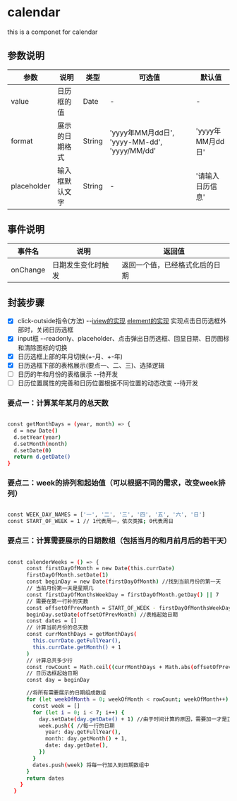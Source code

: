 # calendar
this is a componet for calendar

## 参数说明

| 参数        | 说明                      | 类型      | 可选值  | 默认值    |
| ---------  | ----------------------- | ------- | ---- | ------ |
| value    | 日历框的值     | Date | -    | -   |
| format | 展示的日期格式 | String | 'yyyy年MM月dd日', 'yyyy-MM-dd', 'yyyy/MM/dd' | 'yyyy年MM月dd日' |
| placeholder    | 输入框默认文字     | String | -    | '请输入日历信息' |

## 事件说明

| 事件名        | 说明                  |  返回值  |
| ---------  | ----------------------- | ---- | 
| onChange    | 日期发生变化时触发     |  返回一个值，已经格式化后的日期   |

## 封装步骤
- [x] click-outside指令(方法) --[iview的实现](https://github.com/iview/iview/blob/2.0/src/directives/clickoutside.js) [element的实现](https://github.com/ElemeFE/element/blob/dev/src/utils/clickoutside.js) 实现点击日历选框外部时，关闭日历选框
- [x] input框 --readonly、placeholder、点击弹出日历选框、回显日期、日历图标和清除图标的切换
- [x] 日历选框上部的年月切换(+-月、+-年)
- [x] 日历选框下部的表格展示(要点一、二、三)、选择逻辑
- [ ] 日历的年和月份的表格展示 --待开发
- [ ] 日历位置属性的完善和日历位置根据不同位置的动态改变 --待开发

### 要点一：计算某年某月的总天数

``` bash

const getMonthDays = (year, month) => {
  d = new Date()
  d.setYear(year)
  d.setMonth(month)
  d.setDate(0)
  return d.getDate()
}

```
### 要点二：week的排列和起始值（可以根据不同的需求，改变week排列）

``` bash

const WEEK_DAY_NAMES = ['一', '二', '三', '四', '五', '六', '日']
const START_OF_WEEK = 1 // 1代表周一，依次类推; 0代表周日

```
### 要点三：计算需要展示的日期数组（包括当月的和月前月后的若干天）

``` bash

const calenderWeeks = () => {
      const firstDayOfMonth = new Date(this.currDate)
      firstDayOfMonth.setDate(1)
      const beginDay = new Date(firstDayOfMonth) //找到当前月份的第一天
      // 当前月份第一天是星期几
      const firstDayOfMonthsWeekDay = firstDayOfMonth.getDay() || 7
      // 需要在第一行补的天数
      const offsetOfPrevMonth = START_OF_WEEK - firstDayOfMonthsWeekDay
      beginDay.setDate(offsetOfPrevMonth) //表格起始日期
      const dates = []
      // 计算当前月份的总天数
      const currMonthDays = getMonthDays(
        this.currDate.getFullYear(),
        this.currDate.getMonth() + 1
      )
      // 计算总共多少行
      const rowCount = Math.ceil((currMonthDays + Math.abs(offsetOfPrevMonth)) / 7) + 1
      // 日历选框起始日期
      const day = beginDay

      //将所有需要展示的日期组成数组
      for (let weekOfMonth = 0; weekOfMonth < rowCount; weekOfMonth++) {
        const week = []
        for (let i = 0; i < 7; i++) {
          day.setDate(day.getDate() + 1) //由于时间计算的原因，需要加一才是正确的起始日期
          week.push({ //每一行的日期
            year: day.getFullYear(),
            month: day.getMonth() + 1,
            date: day.getDate(),
          })
        }
        dates.push(week) 将每一行加入到日期数组中
      }
      return dates
    }
  }

```